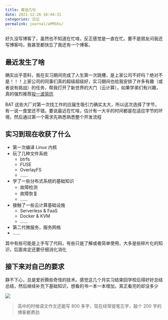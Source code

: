 ```yaml
---
title: 废话几句
date: 2021-12-26 16:44:31
categories: 日记
permalink: journal/aPM3Xs/
---
```


好久没写博客了，虽然也不知道在忙啥，反正感觉是一直在忙。要不是朋友问我还写博客吗，我甚至都快忘了我还有一个博客。

## 最近发生了啥

确实出乎意料，我在实习期间完成了人生第一次跳槽，是上家公司不好吗？绝对不是！！！上家公司的同事们真的超级超级好，实习期间也给我安排了许多有趣（或者说有挑战）的任务，帮我打开了新世界的大门（云计算），如果学弟们有兴趣，真的强烈推荐[投一波简历](https://www.matpool.com/careers)

BAT 这些大厂对第一次找工作的应届生吸引力确实太大，所以这次选择了字节，有一说一食堂还不错。要说最近在忙啥，估计有一大半的时间都是在适应字节的环境，然后通过第一个需求先熟悉熟悉整个开发流程

<!-- more -->

## 实习到现在收获了什么

- 第一次编译 Linux 内核
- 玩了几种文件系统
  - btrfs
  - FUSE
  - OverlayFS
  - ......
- 学了一些分布式系统的基础知识
  - 故障检测
  - 故障恢复
  - ......
- 接触了一些云计算基础设施
  - Serverless & FaaS
  - Docker & KVM
  - ......
- 第二代微服务，服务网格
- ......

其中有些可能是上手写了代码，有些只是了解或者简单使用，大多是些碎片化的知识，后面肯定还要仔细消化消化

## 接下来对自己的要求

静不下心，总是爱折腾些奇怪的技术。感觉这几个月实习结束回学校后得好好总结总结，然后继续补充下基础知识，想看的书一本一本增加，真正看完的却没多少

![](https://cdn.jsdelivr.net/gh/MaoLongLong/images/202112261756197.png)

> 高中的时候语文作文还能写 800 多字，现在经常提笔忘字，敲个 200 字的博客都费劲
